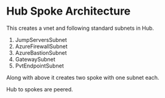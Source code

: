 # Hub Spoke Architecture

This creates a vnet and following standard subnets in Hub.

1. JumpServersSubnet
2. AzureFirewallSubnet
3. AzureBastionSubnet
4. GatewaySubnet
5. PvtEndpointSubnet

Along with above it creates two spoke with one subnet each.

Hub to spokes are peered.